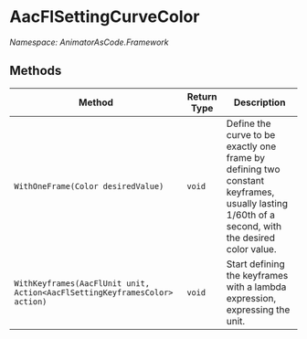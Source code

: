 # AacFlSettingCurveColor
*Namespace: AnimatorAsCode.Framework*

## Methods
| Method | Return Type | Description |
|-|-|-|
| `WithOneFrame(Color desiredValue)` | `void ` | Define the curve to be exactly one frame by defining two constant keyframes, usually lasting 1/60th of a second, with the desired color value. |
| `WithKeyframes(AacFlUnit unit, Action<AacFlSettingKeyframesColor> action)` | `void ` | Start defining the keyframes with a lambda expression, expressing the unit. |
